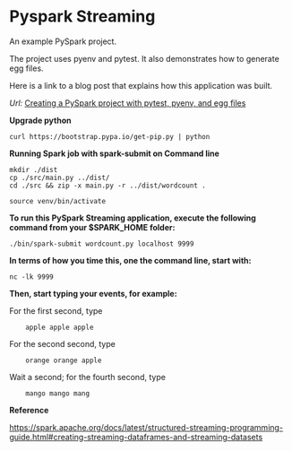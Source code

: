 # Pyspark Streaming

An example PySpark project.

The project uses pyenv and pytest.  It also demonstrates how to generate egg files.

Here is a link to a blog post that explains how this application was built.

_Url:_ [Creating a PySpark project with pytest, pyenv, and egg files](https://medium.com/@mrpowers/creating-a-pyspark-project-with-pytest-pyenv-and-egg-files-d2709eb1604c)

**Upgrade python**

    curl https://bootstrap.pypa.io/get-pip.py | python


**Running Spark job with spark-submit on Command line**

    mkdir ./dist
    cp ./src/main.py ../dist/
    cd ./src && zip -x main.py -r ../dist/wordcount .

    source venv/bin/activate





**To run this PySpark Streaming application, execute the following command from your $SPARK_HOME folder:**

    ./bin/spark-submit wordcount.py localhost 9999

**In terms of how you time this, one the command line, start with:**

    nc -lk 9999

**Then, start typing your events, for example:**

For the first second, type

        apple apple apple

For the second second, type
    
        orange orange apple

Wait a second; for the fourth second, type
    
        mango mango mang


**Reference**

https://spark.apache.org/docs/latest/structured-streaming-programming-guide.html#creating-streaming-dataframes-and-streaming-datasets
